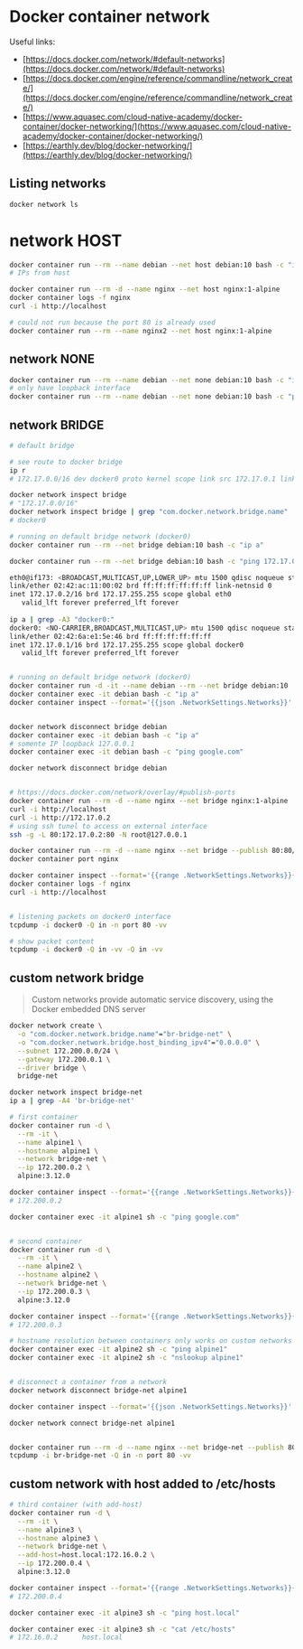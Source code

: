 # Docker container network

Useful links:
- [https://docs.docker.com/network/#default-networks](https://docs.docker.com/network/#default-networks)
- [https://docs.docker.com/engine/reference/commandline/network_create/](https://docs.docker.com/engine/reference/commandline/network_create/)
- [https://www.aquasec.com/cloud-native-academy/docker-container/docker-networking/](https://www.aquasec.com/cloud-native-academy/docker-container/docker-networking/)
- [https://earthly.dev/blog/docker-networking/](https://earthly.dev/blog/docker-networking/)


## Listing networks

```bash
docker network ls
```


# network HOST

```bash
docker container run --rm --name debian --net host debian:10 bash -c "ip a"
# IPs from host

docker container run --rm -d --name nginx --net host nginx:1-alpine
docker container logs -f nginx
curl -i http://localhost

# could not run because the port 80 is already used
docker container run --rm --name nginx2 --net host nginx:1-alpine
```


## network NONE

```bash
docker container run --rm --name debian --net none debian:10 bash -c "ip a"
# only have loopback interface
docker container run --rm --name debian --net none debian:10 bash -c "ping google.com"
```


## network BRIDGE

```bash
# default bridge

# see route to docker bridge
ip r
# 172.17.0.0/16 dev docker0 proto kernel scope link src 172.17.0.1 linkdown

docker network inspect bridge
# "172.17.0.0/16"
docker network inspect bridge | grep "com.docker.network.bridge.name"
# docker0

# running on default bridge network (docker0)
docker container run --rm --net bridge debian:10 bash -c "ip a"

docker container run --rm --net bridge debian:10 bash -c "ping 172.17.0.1"

eth0@if173: <BROADCAST,MULTICAST,UP,LOWER_UP> mtu 1500 qdisc noqueue state UP group default
link/ether 02:42:ac:11:00:02 brd ff:ff:ff:ff:ff:ff link-netnsid 0
inet 172.17.0.2/16 brd 172.17.255.255 scope global eth0
   valid_lft forever preferred_lft forever
 
ip a | grep -A3 "docker0:"
docker0: <NO-CARRIER,BROADCAST,MULTICAST,UP> mtu 1500 qdisc noqueue state DOWN group default
link/ether 02:42:6a:e1:5e:46 brd ff:ff:ff:ff:ff:ff
inet 172.17.0.1/16 brd 172.17.255.255 scope global docker0
   valid_lft forever preferred_lft forever


# running on default bridge network (docker0)
docker container run -d -it --name debian --rm --net bridge debian:10
docker container exec -it debian bash -c "ip a"
docker container inspect --format='{{json .NetworkSettings.Networks}}' debian


docker network disconnect bridge debian
docker container exec -it debian bash -c "ip a"
# somente IP loopback 127.0.0.1
docker container exec -it debian bash -c "ping google.com"

docker network disconnect bridge debian


# https://docs.docker.com/network/overlay/#publish-ports
docker container run --rm -d --name nginx --net bridge nginx:1-alpine
curl -i http://localhost
curl -i http://172.17.0.2
# using ssh tunel to access on external interface
ssh -g -L 80:172.17.0.2:80 -N root@127.0.0.1

docker container run --rm -d --name nginx --net bridge --publish 80:80/tcp nginx:1-alpine
docker container port nginx

docker container inspect --format='{{range .NetworkSettings.Networks}}{{.IPAddress}}{{end}}' nginx
docker container logs -f nginx
curl -i http://localhost


# listening packets on docker0 interface
tcpdump -i docker0 -Q in -n port 80 -vv

# show packet content
tcpdump -i docker0 -Q in -vv -Q in -vv
```


## custom network bridge

> Custom networks provide automatic service discovery, using the Docker embedded DNS server

```bash
docker network create \
  -o "com.docker.network.bridge.name"="br-bridge-net" \
  -o "com.docker.network.bridge.host_binding_ipv4"="0.0.0.0" \
  --subnet 172.200.0.0/24 \
  --gateway 172.200.0.1 \
  --driver bridge \
  bridge-net

docker network inspect bridge-net
ip a | grep -A4 'br-bridge-net'

# first container
docker container run -d \
  --rm -it \
  --name alpine1 \
  --hostname alpine1 \
  --network bridge-net \
  --ip 172.200.0.2 \
  alpine:3.12.0

docker container inspect --format='{{range .NetworkSettings.Networks}}{{.IPAddress}}{{end}}' alpine1
# 172.200.0.2

docker container exec -it alpine1 sh -c "ping google.com"


# second container
docker container run -d \
  --rm -it \
  --name alpine2 \
  --hostname alpine2 \
  --network bridge-net \
  --ip 172.200.0.3 \
  alpine:3.12.0

docker container inspect --format='{{range .NetworkSettings.Networks}}{{.IPAddress}}{{end}}' alpine2
# 172.200.0.3

# hostname resolution between containers only works on custom networks
docker container exec -it alpine2 sh -c "ping alpine1"
docker container exec -it alpine2 sh -c "nslookup alpine1"


# disconnect a container from a network
docker network disconnect bridge-net alpine1

docker container inspect --format='{{json .NetworkSettings.Networks}}' alpine1

docker network connect bridge-net alpine1


docker container run --rm -d --name nginx --net bridge-net --publish 80:80/tcp nginx:1-alpine
tcpdump -i br-bridge-net -Q in -n port 80 -vv
```


## custom network with host added to /etc/hosts

```bash
# third container (with add-host)
docker container run -d \
  --rm -it \
  --name alpine3 \
  --hostname alpine3 \
  --network bridge-net \
  --add-host=host.local:172.16.0.2 \
  --ip 172.200.0.4 \
  alpine:3.12.0

docker container inspect --format='{{range .NetworkSettings.Networks}}{{.IPAddress}}{{end}}' alpine3
# 172.200.0.4

docker container exec -it alpine3 sh -c "ping host.local"

docker container exec -it alpine3 sh -c "cat /etc/hosts"
# 172.16.0.2      host.local
```
